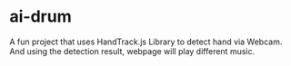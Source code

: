# ai-drum
A fun project that uses HandTrack.js Library to detect hand via Webcam. And using the detection result, webpage will play different music.
